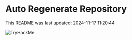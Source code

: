 # Auto Regenerate Repository

This README was last updated: 2024-11-17 11:20:44

 ![TryHackMe](https://tryhackme.com/badge/533634)